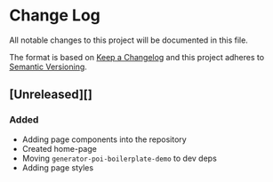 # Change Log
All notable changes to this project will be documented in this file.

The format is based on [Keep a Changelog](http://keepachangelog.com/)
and this project adheres to [Semantic Versioning](http://semver.org/).

## [Unreleased][]
### Added
- Adding page components into the repository
- Created home-page
- Moving `generator-poi-boilerplate-demo` to dev deps
- Adding page styles
